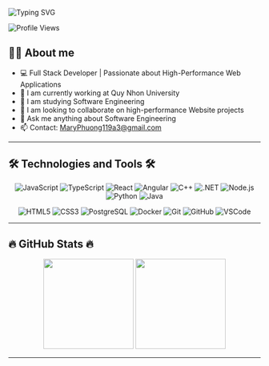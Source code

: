 ![Typing SVG](https://readme-typing-svg.demolab.com?font=Share+Tech+Mono&size=28&pause=1000&color=00FFF0&vCenter=true&width=800&lines=Hi+there%2C+I'm+Phương+%F0%9F%91%8B;)
<!-- Full+Stack+Developer+%7C+AI+Explorer;Building+Next-Gen+Web+Applications -->
![Profile Views](https://komarev.com/ghpvc/?username=MaryPhuong11&color=9D00FF)

## 👨‍💻 About me
- 💻 Full Stack Developer | Passionate about High-Performance Web Applications
- 🔭 I am currently working at Quy Nhon University
- 🌱 I am studying Software Engineering
- 👯 I am looking to collaborate on high-performance Website projects
- 💬 Ask me anything about Software Engineering
- 📫 Contact: MaryPhuong119a3@gmail.com
---
## 🛠 Technologies and Tools 🛠
<p align="center">
  <img src="https://img.shields.io/badge/-JavaScript-F7DF1E?style=for-the-badge&logo=javas...or=black" alt="JavaScript" />
  <img src="https://img.shields.io/badge/-TypeScript-3178C6?style=for-the-badge&logo=types...or=white" alt="TypeScript" />
  <img src="https://img.shields.io/badge/-React-61DAFB?style=for-the-badge&logo=react&logo...or=black" alt="React" />
  <img src="https://img.shields.io/badge/-Angular-DD0031?style=for-the-badge&logo=angular&...or=white" alt="Angular" />
  <img src="https://img.shields.io/badge/-C++-00599C?style=for-the-badge&logo=c%2B%2B&logo...or=white" alt="C++" />
  <img src="https://img.shields.io/badge/-.NET-512BD4?style=for-the-badge&logo=dotnet&logo...or=white" alt=".NET" />
  <img src="https://img.shields.io/badge/-Node.js-339933?style=for-the-badge&logo=node.js&...or=white" alt="Node.js" />
  <img src="https://img.shields.io/badge/-Python-3776AB?style=for-the-badge&logo=python&lo...or=white" alt="Python" />
  <img src="https://img.shields.io/badge/-Java-007396?style=for-the-badge&logo=java&logoColor=white" alt="Java" />
</p>
<p align="center">
  <img src="https://img.shields.io/badge/-HTML5-E34F26?style=for-the-badge&logo=html5&logo...or=white" alt="HTML5" />
  <img src="https://img.shields.io/badge/-CSS3-1572B6?style=for-the-badge&logo=css3&logoColor=white" alt="CSS3" />
  <img src="https://img.shields.io/badge/-PostgreSQL-336791?style=for-the-badge&logo=postg...or=white" alt="PostgreSQL" />
  <img src="https://img.shields.io/badge/-Docker-2496ED?style=for-the-badge&logo=docker&lo...or=white" alt="Docker" />
  <img src="https://img.shields.io/badge/-Git-F05032?style=for-the-badge&logo=git&logoColor=white" alt="Git" />
  <img src="https://img.shields.io/badge/-GitHub-181717?style=for-the-badge&logo=github&lo...or=white" alt="GitHub" />
  <img src="https://img.shields.io/badge/-VS_Code-007ACC?style=for-the-badge&logo=visual-s...or=white" alt="VSCode" />
</p>

---

## 🔥 GitHub Stats 🔥 
<p align="center">
  <img height="180em" src="https://github-readme-stats.vercel.app/api?username=MaryPhuong11&show_icons=true&t...=radical" />
<img height="180em" src="https://github-readme-stats.vercel.app/api/top-langs/?username=MaryPhuong11&layout...=radical" />
</p>

---

<!--
## 🏆 GitHub Trophies

[![trophy](https://github-profile-trophy.vercel.app/?username=MaryPhuong11&theme=darkhub)](ht...e-trophy) 
-->
